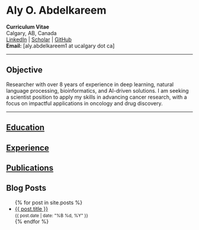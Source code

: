 # Aly O. Abdelkareem

**Curriculum Vitae**  
Calgary, AB, Canada  
[LinkedIn](https://www.linkedin.com/in/alyosama) | [Scholar](https://scholar.google.ca/citations?user=MWMQQGcAAAAJ) | [GitHub](https://github.com/alyosama)  
**Email:** [aly.abdelkareem1 at ucalgary dot ca]

---

## Objective
Researcher with over 8 years of experience in deep learning, natural language processing, bioinformatics, and AI-driven solutions. I am seeking a scientist position to apply my skills in advancing cancer research, with a focus on impactful applications in oncology and drug discovery.

---

## [Education](education.md)
## [Experience](experience.md)
## [Publications](publications.md)


## Blog Posts
<ul>
  {% for post in site.posts %}
    <li>
      <a href="{{ post.url }}">{{ post.title }}</a> <br>
      <small>{{ post.date | date: "%B %d, %Y" }}</small>
    </li>
  {% endfor %}
</ul>